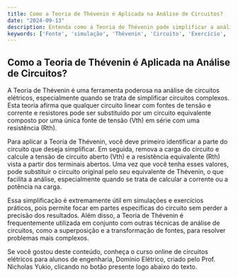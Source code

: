 ```yaml
---
title: Como a Teoria de Thévenin é Aplicada na Análise de Circuitos?
date: "2024-09-13"
description: Entenda como a Teoria de Thévenin pode simplificar a análise de circuitos elétricos complexos.
keywords: ['Fonte', 'simulação', 'Thévenin', 'Circuito', 'Exercício', 'Potência', 'Exemplo']
---
```


## Como a Teoria de Thévenin é Aplicada na Análise de Circuitos?

A Teoria de Thévenin é uma ferramenta poderosa na análise de circuitos elétricos, especialmente quando se trata de simplificar circuitos complexos. Esta teoria afirma que qualquer circuito linear com fontes de tensão e corrente e resistores pode ser substituído por um circuito equivalente composto por uma única fonte de tensão (Vth) em série com uma resistência (Rth).

Para aplicar a Teoria de Thévenin, você deve primeiro identificar a parte do circuito que deseja simplificar. Em seguida, remova a carga do circuito e calcule a tensão de circuito aberto (Vth) e a resistência equivalente (Rth) vista a partir dos terminais abertos. Uma vez que você tenha esses valores, pode substituir o circuito original pelo seu equivalente de Thévenin, o que facilita a análise, especialmente quando se trata de calcular a corrente ou a potência na carga.

Essa simplificação é extremamente útil em simulações e exercícios práticos, pois permite focar em partes específicas do circuito sem perder a precisão dos resultados. Além disso, a Teoria de Thévenin é frequentemente utilizada em conjunto com outras técnicas de análise de circuitos, como a superposição e a transformação de fontes, para resolver problemas mais complexos.

Se você gostou deste conteúdo, conheça o curso online de circuitos elétricos para alunos de engenharia, Domínio Elétrico, criado pelo Prof. Nicholas Yukio, clicando no botão presente logo abaixo do texto.